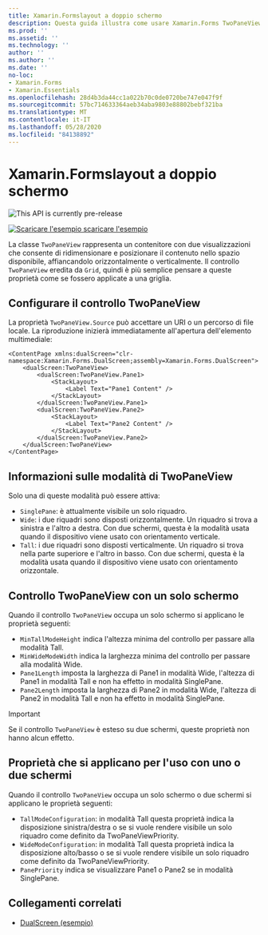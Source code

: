 ```yaml
---
title: Xamarin.Formslayout a doppio schermo
description: Questa guida illustra come usare Xamarin.Forms TwoPaneView per ottimizzare l'esperienza delle app per dispositivi a doppio schermo, ad esempio Surface Duo e Surface neo.
ms.prod: ''
ms.assetid: ''
ms.technology: ''
author: ''
ms.author: ''
ms.date: ''
no-loc:
- Xamarin.Forms
- Xamarin.Essentials
ms.openlocfilehash: 28d4b3da44cc1a022b70c0de0720be747e047f9f
ms.sourcegitcommit: 57bc714633364aeb34aba9803e88802bebf321ba
ms.translationtype: MT
ms.contentlocale: it-IT
ms.lasthandoff: 05/28/2020
ms.locfileid: "84138892"
---
```

# <a name="xamarinforms-dual-screen-layout"></a>Xamarin.Formslayout a doppio schermo

![](~/media/shared/preview.png "This API is currently pre-release")

[![Scaricare ](~/media/shared/download.png) l'esempio scaricare l'esempio](https://docs.microsoft.com/samples/xamarin/xamarin-forms-samples/userinterface-dualscreendemos/)

La classe `TwoPaneView` rappresenta un contenitore con due visualizzazioni che consente di ridimensionare e posizionare il contenuto nello spazio disponibile, affiancandolo orizzontalmente o verticalmente. Il controllo `TwoPaneView` eredita da `Grid`, quindi è più semplice pensare a queste proprietà come se fossero applicate a una griglia.

## <a name="set-up-twopaneview"></a>Configurare il controllo TwoPaneView

La proprietà `TwoPaneView.Source` può accettare un URI o un percorso di file locale. La riproduzione inizierà immediatamente all'apertura dell'elemento multimediale:

```xaml
<ContentPage xmlns:dualScreen="clr-namespace:Xamarin.Forms.DualScreen;assembly=Xamarin.Forms.DualScreen">
    <dualScreen:TwoPaneView>
        <dualScreen:TwoPaneView.Pane1>
            <StackLayout>
                <Label Text="Pane1 Content" />
            </StackLayout>
        </dualScreen:TwoPaneView.Pane1>
        <dualScreen:TwoPaneView.Pane2>
            <StackLayout>
                <Label Text="Pane2 Content" />
            </StackLayout>
        </dualScreen:TwoPaneView.Pane2>
    </dualScreen:TwoPaneView>
</ContentPage>
```

## <a name="understand-twopaneview-modes"></a>Informazioni sulle modalità di TwoPaneView

Solo una di queste modalità può essere attiva:

- `SinglePane`: è attualmente visibile un solo riquadro.
- `Wide`: i due riquadri sono disposti orizzontalmente. Un riquadro si trova a sinistra e l'altro a destra. Con due schermi, questa è la modalità usata quando il dispositivo viene usato con orientamento verticale.
- `Tall`: i due riquadri sono disposti verticalmente. Un riquadro si trova nella parte superiore e l'altro in basso. Con due schermi, questa è la modalità usata quando il dispositivo viene usato con orientamento orizzontale.

## <a name="control-twopaneview-when-its-only-on-one-screen"></a>Controllo TwoPaneView con un solo schermo

Quando il controllo `TwoPaneView` occupa un solo schermo si applicano le proprietà seguenti:

- `MinTallModeHeight` indica l'altezza minima del controllo per passare alla modalità Tall.
- `MinWideModeWidth` indica la larghezza minima del controllo per passare alla modalità Wide.
- `Pane1Length` imposta la larghezza di Pane1 in modalità Wide, l'altezza di Pane1 in modalità Tall e non ha effetto in modalità SinglePane.
- `Pane2Length` imposta la larghezza di Pane2 in modalità Wide, l'altezza di Pane2 in modalità Tall e non ha effetto in modalità SinglePane.

> [!IMPORTANT]
> Se il controllo `TwoPaneView` è esteso su due schermi, queste proprietà non hanno alcun effetto.

## <a name="properties-that-apply-when-on-one-screen-or-two"></a>Proprietà che si applicano per l'uso con uno o due schermi

Quando il controllo `TwoPaneView` occupa un solo schermo o due schermi si applicano le proprietà seguenti:

- `TallModeConfiguration`: in modalità Tall questa proprietà indica la disposizione sinistra/destra o se si vuole rendere visibile un solo riquadro come definito da TwoPaneViewPriority.
- `WideModeConfiguration`: in modalità Tall questa proprietà indica la disposizione alto/basso o se si vuole rendere visibile un solo riquadro come definito da TwoPaneViewPriority.
- `PanePriority` indica se visualizzare Pane1 o Pane2 se in modalità SinglePane.

## <a name="related-links"></a>Collegamenti correlati

- [DualScreen (esempio)](https://docs.microsoft.com/samples/xamarin/xamarin-forms-samples/userinterface-dualscreendemos/)
